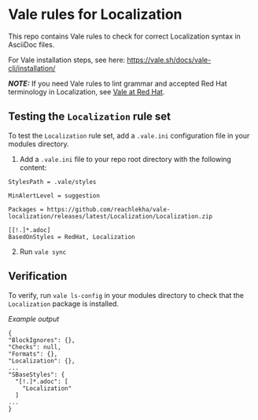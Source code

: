 # Vale rules for Localization

This repo contains Vale rules to check for correct Localization syntax in AsciiDoc files.

For Vale installation steps, see here: https://vale.sh/docs/vale-cli/installation/

**_NOTE:_** If you need Vale rules to lint grammar and accepted Red Hat terminology in Localization, see [Vale at Red Hat](https://github.com/redhat-documentation/vale-at-red-hat/). 

## Testing the `Localization` rule set
To test the `Localization` rule set, add a `.vale.ini` configuration file in your modules directory. 

1. Add a `.vale.ini` file to your repo root directory with the following content:

  ```
  StylesPath = .vale/styles

MinAlertLevel = suggestion

Packages = https://github.com/reachlekha/vale-localization/releases/latest/Localization/Localization.zip

[[!.]*.adoc]
BasedOnStyles = RedHat, Localization
  ```

2. Run `vale sync`

## Verification

To verify, run `vale ls-config` in your modules directory to check that the `Localization` package is installed. 

_Example output_

  ```
  {
  "BlockIgnores": {},
  "Checks": null,
  "Formats": {},
  "Localization": {},
  ...
  "SBaseStyles": {
    "[!.]*.adoc": [
      "Localization"
    ]
  ...
  }
  ```
